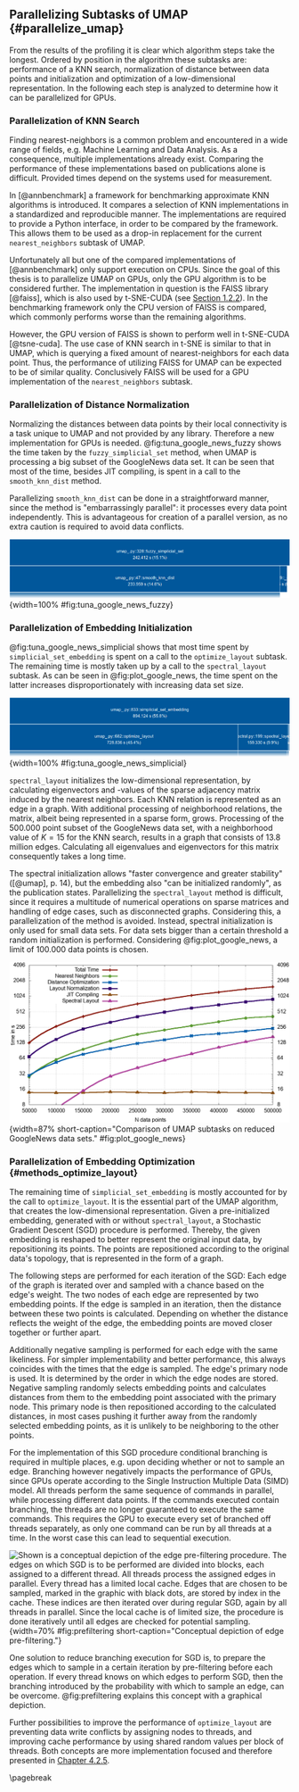 ## Parallelizing Subtasks of UMAP {#parallelize_umap}
From the results of the profiling it is clear which algorithm steps take the longest.
Ordered by position in the algorithm these subtasks are: performance of a KNN search, normalization of distance between data points and initialization and optimization of a low-dimensional representation.
In the following each step is analyzed to determine how it can be parallelized for GPUs.

### Parallelization of KNN Search
Finding nearest-neighbors is a common problem and encountered in a wide range of fields, e.g. Machine Learning and Data Analysis.
As a consequence, multiple implementations already exist.
Comparing the performance of these implementations based on publications alone is difficult.
Provided times depend on the systems used for measurement.

In [@annbenchmark] a framework for benchmarking approximate KNN algorithms is introduced.
It compares a selection of KNN implementations in a standardized and reproducible manner.
The implementations are required to provide a Python interface, in order to be compared by the framework.
This allows them to be used as a drop-in replacement for the current `nearest_neighbors` subtask of UMAP.

Unfortunately all but one of the compared implementations of [@annbenchmark] only support execution on CPUs.
Since the goal of this thesis is to parallelize UMAP on GPUs, only the GPU algorithm is to be considered further.
The implementation in question is the FAISS library [@faiss], which is also used by t-SNE-CUDA (see [Section 1.2.2](#cudatsne)).
In the benchmarking framework only the CPU version of FAISS is compared, which commonly performs worse than the remaining algorithms.

However, the GPU version of FAISS is shown to perform well in t-SNE-CUDA [@tsne-cuda].
The use case of KNN search in t-SNE is similar to that in UMAP, which is querying a fixed amount of nearest-neighbors for each data point.
Thus, the performance of utilizing FAISS for UMAP can be expected to be of similar quality.
Conclusively FAISS will be used for a GPU implementation of the `nearest_neighbors` subtask.

### Parallelization of Distance Normalization
Normalizing the distances between data points by their local connectivity is a task unique to UMAP and not provided by any library.
Therefore a new implementation for GPUs is needed.
@fig:tuna_google_news_fuzzy shows the time taken by the `fuzzy_simplicial_set` method, when UMAP is processing a big subset of the GoogleNews data set.
It can be seen that most of the time, besides JIT compiling, is spent in a call to the `smooth_knn_dist` method.

Parallelizing `smooth_knn_dist` can be done in a straightforward manner, since the method is "embarrassingly parallel": it processes every data point independently.
This is advantageous for creation of a parallel version, as no extra caution is required to avoid data conflicts.

![Time spent by `fuzzy_simplicial_set` when processing 500.000 points of the GoogleNews data set.](figures/chapter3/tuna/umap_fuzzy.png){width=100% #fig:tuna_google_news_fuzzy}

### Parallelization of Embedding Initialization
@fig:tuna_google_news_simplicial shows that most time spent by `simplicial_set_embedding` is spent on a call to the `optimize_layout` subtask.
The remaining time is mostly taken up by a call to the `spectral_layout` subtask.
As can be seen in @fig:plot_google_news, the time spent on the latter increases disproportionately with increasing data set size.

![Time spent by `simplicial_set_embedding` when processing a 500.000 points subset of GoogleNews.](figures/chapter3/tuna/umap_embed.png){width=100% #fig:tuna_google_news_simplicial}

`spectral_layout` initializes the low-dimensional representation, by calculating eigenvectors and -values of the sparse adjacency matrix induced by the nearest neighbors.
Each KNN relation is represented as an edge in a graph.
With additional processing of neighborhood relations, the matrix, albeit being represented in a sparse form, grows.
Processing of the 500.000 point subset of the GoogleNews data set, with a neighborhood value of $K = 15$ for the KNN search, results in a graph that consists of 13.8 million edges.
Calculating all eigenvalues and eigenvectors for this matrix consequently takes a long time.

The spectral initialization allows "faster convergence and greater stability" ([@umap], p. 14), but the embedding also "can be initialized randomly", as the publication states.
Parallelizing the `spectral_layout` method is difficult, since it requires a multitude of numerical operations on sparse matrices and handling of edge cases, such as disconnected graphs.
Considering this, a parallelization of the method is avoided.
Instead, spectral initialization is only used for small data sets.
For data sets bigger than a certain threshold a random initialization is performed.
Considering @fig:plot_google_news, a limit of 100.000 data points is chosen.

![Comparison of UMAP subtasks on reduced GoogleNews data sets. The Y-axis is scaled logarithmical, so all function plots are distinguishable.](figures/chapter3/plot_google_news.png){width=87% short-caption="Comparison of UMAP subtasks on reduced GoogleNews data sets." #fig:plot_google_news}

### Parallelization of Embedding Optimization {#methods_optimize_layout}
The remaining time of `simplicial_set_embedding` is mostly accounted for by the call to `optimize_layout`.
It is the essential part of the UMAP algorithm, that creates the low-dimensional representation.
Given a pre-initialized embedding, generated with or without `spectral_layout`, a Stochastic Gradient Descent (SGD) procedure is performed.
Thereby, the given embedding is reshaped to better represent the original input data, by repositioning its points.
The points are repositioned according to the original data's topology, that is represented in the form of a graph.

The following steps are performed for each iteration of the SGD:
Each edge of the graph is iterated over and sampled with a chance based on the edge's weight.
The two nodes of each edge are represented by two embedding points.
If the edge is sampled in an iteration, then the distance between these two points is calculated.
Depending on whether the distance reflects the weight of the edge, the embedding points are moved closer together or further apart.

Additionally negative sampling is performed for each edge with the same likeliness.
For simpler implementability and better performance, this always coincides with the times that the edge is sampled.
The edge's primary node is used.
It is determined by the order in which the edge nodes are stored.
Negative sampling randomly selects embedding points and calculates distances from them to the embedding point associated with the primary node.
This primary node is then repositioned according to the calculated distances, in most cases pushing it further away from the randomly selected embedding points, as it is unlikely to be neighboring to the other points.

For the implementation of this SGD procedure conditional branching is required in multiple places, e.g. upon deciding whether or not to sample an edge.
Branching however negatively impacts the performance of GPUs, since GPUs operate according to the Single Instruction Multiple Data (SIMD) model.
All threads perform the same sequence of commands in parallel, while processing different data points.
If the commands executed contain branching, the threads are no longer guaranteed to execute the same commands.
This requires the GPU to execute every set of branched off threads separately, as only one command can be run by all threads at a time.
In the worst case this can lead to sequential execution.

![Shown is a conceptual depiction of the edge pre-filtering procedure.
The edges on which SGD is to be performed are divided into blocks, each assigned to a different thread.
All threads process the assigned edges in parallel.
Every thread has a limited local cache.
Edges that are chosen to be sampled, marked in the graphic with black dots, are stored by index in the cache.
These indices are then iterated over during regular SGD, again by all threads in parallel.
Since the local cache is of limited size, the procedure is done iteratively until all edges are checked for potential sampling.](figures/chapter3/prefiltering.png){width=70% #fig:prefiltering short-caption="Conceptual depiction of edge pre-filtering."}

One solution to reduce branching execution for SGD is, to prepare the edges which to sample in a certain iteration by pre-filtering before each operation.
If every thread knows on which edges to perform SGD, then the branching introduced by the probability with which to sample an edge, can be overcome.
@fig:prefiltering explains this concept with a graphical depiction.

Further possibilities to improve the performance of `optimize_layout` are preventing data write conflicts by assigning nodes to threads, and improving cache performance by using shared random values per block of threads.
Both concepts are more implementation focused and therefore presented in [Chapter 4.2.5](#detail_simplicial_set_embedding).

\pagebreak
